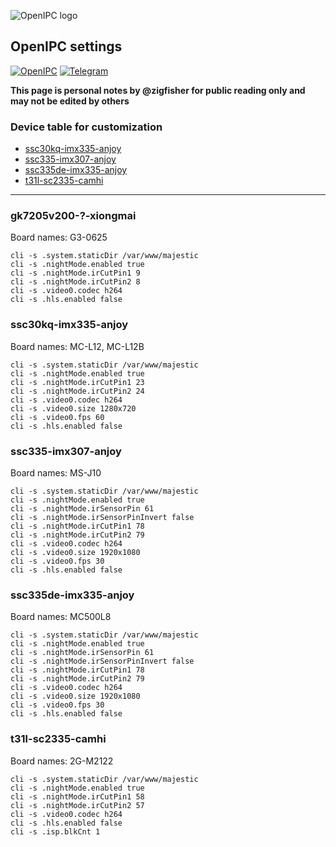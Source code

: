 ![OpenIPC logo][logo]

## OpenIPC settings

[![OpenIPC][site]][site_basic]  [![Telegram][chat]][telegram_en]

**This page is personal notes by @zigfisher for public reading only and may not be edited by others**

### Device table for customization


* [ssc30kq-imx335-anjoy](#ssc335-imx307-anjoy)
* [ssc335-imx307-anjoy](#ssc335-imx307-anjoy)
* [ssc335de-imx335-anjoy](#ssc335de-imx335-anjoy)
* [t31l-sc2335-camhi](#t31l-sc2335-camhi)


-------


### gk7205v200-?-xiongmai

Board names: G3-0625

```
cli -s .system.staticDir /var/www/majestic
cli -s .nightMode.enabled true
cli -s .nightMode.irCutPin1 9
cli -s .nightMode.irCutPin2 8
cli -s .video0.codec h264
cli -s .hls.enabled false
```


### ssc30kq-imx335-anjoy

Board names: MC-L12, MC-L12B

```
cli -s .system.staticDir /var/www/majestic
cli -s .nightMode.enabled true
cli -s .nightMode.irCutPin1 23
cli -s .nightMode.irCutPin2 24
cli -s .video0.codec h264
cli -s .video0.size 1280x720
cli -s .video0.fps 60
cli -s .hls.enabled false
```


### ssc335-imx307-anjoy

Board names: MS-J10

```
cli -s .system.staticDir /var/www/majestic
cli -s .nightMode.enabled true
cli -s .nightMode.irSensorPin 61
cli -s .nightMode.irSensorPinInvert false
cli -s .nightMode.irCutPin1 78
cli -s .nightMode.irCutPin2 79
cli -s .video0.codec h264
cli -s .video0.size 1920x1080
cli -s .video0.fps 30
cli -s .hls.enabled false
```


### ssc335de-imx335-anjoy

Board names: MC500L8

```
cli -s .system.staticDir /var/www/majestic
cli -s .nightMode.enabled true
cli -s .nightMode.irSensorPin 61
cli -s .nightMode.irSensorPinInvert false
cli -s .nightMode.irCutPin1 78
cli -s .nightMode.irCutPin2 79
cli -s .video0.codec h264
cli -s .video0.size 1920x1080
cli -s .video0.fps 30
cli -s .hls.enabled false
```


### t31l-sc2335-camhi

Board names: 2G-M2122

```
cli -s .system.staticDir /var/www/majestic
cli -s .nightMode.enabled true
cli -s .nightMode.irCutPin1 58
cli -s .nightMode.irCutPin2 57
cli -s .video0.codec h264
cli -s .hls.enabled false
cli -s .isp.blkCnt 1
```



[logo]: https://openipc.org/assets/openipc-logo-black.svg
[chat]: https://openipc.org/images/telegram_button.svg
[site]: https://openipc.org/images/openipc_button.svg
[site_basic]: https://openipc.org
[telegram_en]: https://t.me/OpenIPC
